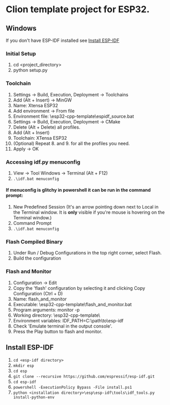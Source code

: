 # Clion template project for ESP32.


## Windows

If you don't have ESP-IDF installed see [Install ESP-IDF](#install-esp-idf)

### Initial Setup

1. cd <project_directory>
2. python setup.py

### Toolchain

1. Settings -> Build, Execution, Deployment -> Toolchains
2. Add (Alt + Insert) -> MinGW
3. Name: Xtensa ESP32
4. Add environment -> From file
5. Environment file: \esp32-cpp-template\espidf_source.bat
6. Settings -> Build, Execution, Deployment -> CMake
7. Delete (Alt + Delete) all profiles.
8. Add (Alt + Insert)
9. Toolchain: XTensa ESP32
10. (Optional) Repeat 8. and 9. for all the profiles you need.
11. Apply -> OK

### Accessing idf.py menuconfig
1. View -> Tool Windows -> Terminal (Alt + F12)
2. `.\idf.bat menuconfig`

#### If menuconfig is glitchy in powershell it can be run in the command prompt:
1. New Predefined Session (It's an arrow pointing down next to Local in the Terminal window. It is **only** visible if you're mouse is hovering on the Terminal window.)
2. Command Prompt
3. `.\idf.bat menuconfig`

### Flash Compiled Binary

1. Under Run / Debug Configurations in the top right corner, select Flash.
2. Build the configuration

### Flash and Monitor
1. Configuration -> Edit
2. Copy the 'flash' configuration by selecting it and clicking Copy Configuration (Ctrl + D)
3. Name: flash_and_monitor
4. Executable: \esp32-cpp-template\flash_and_monitor.bat
5. Program arguments: monitor -p <COM PORT>
6. Working directory: \esp32-cpp-template\
7. Environment variables: IDF_PATH=C:\path\to\esp-idf
8. Check 'Emulate terminal in the output console'.
9. Press the Play button to flash and monitor.

## Install ESP-IDF

1. `cd <esp-idf directory>`
2. `mkdir esp`
3. `cd esp`
4. `git clone --recursive https://github.com/espressif/esp-idf.git`
5. `cd esp-idf`
6. `powershell -ExecutionPolicy Bypass -File install.ps1`
7. `python <installation directory>\esp\esp-idf\tools\idf_tools.py install-python-env`